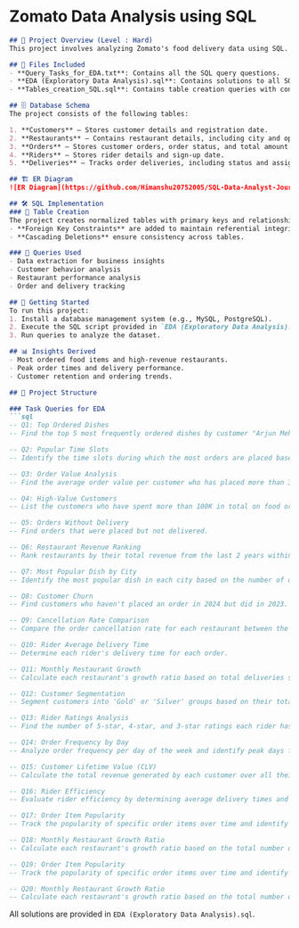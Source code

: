 # Zomato Data Analysis using SQL

```markdown
## 📌 Project Overview (Level : Hard)
This project involves analyzing Zomato's food delivery data using SQL. It includes database schema design, creating relational tables, and enforcing foreign key constraints. The dataset contains information about customers, restaurants, orders, riders, and deliveries.

## 📄 Files Included
- **Query_Tasks_for_EDA.txt**: Contains all the SQL query questions.
- **EDA (Exploratory Data Analysis).sql**: Contains solutions to all SQL queries.
- **Tables_creation_SQL.sql**: Contains table creation queries with constraints.

## 🗄 Database Schema
The project consists of the following tables:

1. **Customers** – Stores customer details and registration date.
2. **Restaurants** – Contains restaurant details, including city and operating hours.
3. **Orders** – Stores customer orders, order status, and total amount.
4. **Riders** – Stores rider details and sign-up date.
5. **Deliveries** – Tracks order deliveries, including status and assigned rider.

## 🏗 ER Diagram
![ER Diagram](https://github.com/Himanshu20752005/SQL-Data-Analyst-Journey-/blob/main/Project3%20--%20Zomato%20SQL/ER_Diagram/ER_Diagram.png)

## 🛠 SQL Implementation
### 🔹 Table Creation
The project creates normalized tables with primary keys and relationships:
- **Foreign Key Constraints** are added to maintain referential integrity.
- **Cascading Deletions** ensure consistency across tables.

### 🔹 Queries Used
- Data extraction for business insights
- Customer behavior analysis
- Restaurant performance analysis
- Order and delivery tracking

## 🚀 Getting Started
To run this project:
1. Install a database management system (e.g., MySQL, PostgreSQL).
2. Execute the SQL script provided in `EDA (Exploratory Data Analysis).sql`.
3. Run queries to analyze the dataset.

## 📊 Insights Derived
- Most ordered food items and high-revenue restaurants.
- Peak order times and delivery performance.
- Customer retention and ordering trends.

## 📂 Project Structure

### Task Queries for EDA
```sql
-- Q1: Top Ordered Dishes 
-- Find the top 5 most frequently ordered dishes by customer "Arjun Mehta" in the last 2 years.

-- Q2: Popular Time Slots 
-- Identify the time slots during which the most orders are placed based on 2-hour intervals.

-- Q3: Order Value Analysis 
-- Find the average order value per customer who has placed more than 300 orders.

-- Q4: High-Value Customers 
-- List the customers who have spent more than 100K in total on food orders.

-- Q5: Orders Without Delivery 
-- Find orders that were placed but not delivered.

-- Q6: Restaurant Revenue Ranking 
-- Rank restaurants by their total revenue from the last 2 years within their city.

-- Q7: Most Popular Dish by City 
-- Identify the most popular dish in each city based on the number of orders.

-- Q8: Customer Churn 
-- Find customers who haven't placed an order in 2024 but did in 2023.

-- Q9: Cancellation Rate Comparison 
-- Compare the order cancellation rate for each restaurant between the current year and the previous year.

-- Q10: Rider Average Delivery Time 
-- Determine each rider's delivery time for each order.

-- Q11: Monthly Restaurant Growth 
-- Calculate each restaurant's growth ratio based on total deliveries since joining.

-- Q12: Customer Segmentation 
-- Segment customers into 'Gold' or 'Silver' groups based on their total spending compared to the AOV.

-- Q13: Rider Ratings Analysis 
-- Find the number of 5-star, 4-star, and 3-star ratings each rider has based on delivery time.

-- Q14: Order Frequency by Day 
-- Analyze order frequency per day of the week and identify peak days for each restaurant.

-- Q15: Customer Lifetime Value (CLV) 
-- Calculate the total revenue generated by each customer over all their orders.

-- Q16: Rider Efficiency 
-- Evaluate rider efficiency by determining average delivery times and identifying those with the lowest and highest averages.

-- Q17: Order Item Popularity 
-- Track the popularity of specific order items over time and identify seasonal demand spikes.

-- Q18: Monthly Restaurant Growth Ratio 
-- Calculate each restaurant's growth ratio based on the total number of delivered orders since joining.

-- Q19: Order Item Popularity 
-- Track the popularity of specific order items over time and identify seasonal demand spikes.

-- Q20: Monthly Restaurant Growth Ratio 
-- Calculate each restaurant's growth ratio based on the total number of delivered orders since its joining.
```

All solutions are provided in `EDA (Exploratory Data Analysis).sql`.
```



